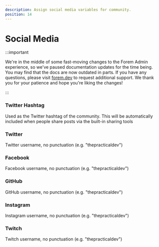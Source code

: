 ```yaml
---
description: Assign social media variables for community.
position: 14
---
```


# Social Media

:::important

We're in the middle of some fast-moving changes to the Forem Admin experience, so we've paused documentation updates for the time being. You may find that the docs are now outdated in parts. If you have any questions, please visit [forem.dev](https://forem.dev) to request additional support. We thank you for your patience and hope you're liking the changes!

:::

### Twitter Hashtag

Used as the Twitter hashtag of the community. This will be automatically included when people share posts via the built-in sharing tools

### Twitter

Twitter username, no punctuation (e.g. "thepracticaldev")

### Facebook

Facebook username, no punctuation (e.g. "thepracticaldev")

### GitHub

GitHub username, no punctuation (e.g. "thepracticaldev")

### Instagram

Instagram username, no punctuation (e.g. "thepracticaldev")

### Twitch

Twitch username, no punctuation (e.g. "thepracticaldev")
